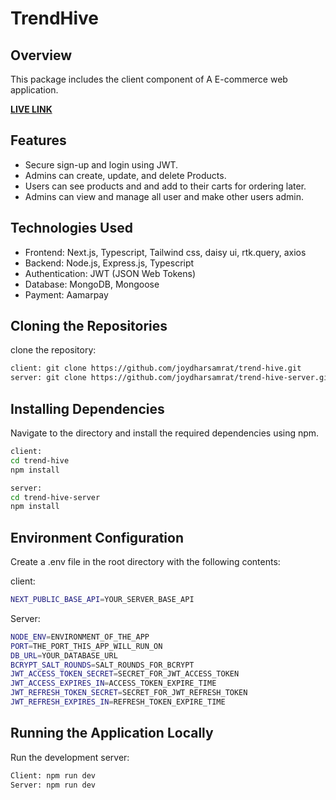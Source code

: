 # TrendHive

## Overview

This package includes the client component of A E-commerce web application.

**[LIVE LINK](https://trend-hive-neon.vercel.app/)**

## Features

- Secure sign-up and login using JWT.
- Admins can create, update, and delete Products.
- Users can see products and and add to their carts for ordering later.
- Admins can view and manage all user and make other users admin.

## Technologies Used

- Frontend: Next.js, Typescript, Tailwind css, daisy ui, rtk.query, axios
- Backend: Node.js, Express.js, Typescript
- Authentication: JWT (JSON Web Tokens)
- Database: MongoDB, Mongoose
- Payment: Aamarpay

## Cloning the Repositories

clone the repository:

```sh
client: git clone https://github.com/joydharsamrat/trend-hive.git
server: git clone https://github.com/joydharsamrat/trend-hive-server.git
```

## Installing Dependencies

Navigate to the directory and install the required dependencies using npm.

```sh
client:
cd trend-hive
npm install

server:
cd trend-hive-server
npm install
```

## Environment Configuration

Create a .env file in the root directory with the following contents:

client:

```sh
NEXT_PUBLIC_BASE_API=YOUR_SERVER_BASE_API

```

Server:

```sh
NODE_ENV=ENVIRONMENT_OF_THE_APP
PORT=THE_PORT_THIS_APP_WILL_RUN_ON
DB_URL=YOUR_DATABASE_URL
BCRYPT_SALT_ROUNDS=SALT_ROUNDS_FOR_BCRYPT
JWT_ACCESS_TOKEN_SECRET=SECRET_FOR_JWT_ACCESS_TOKEN
JWT_ACCESS_EXPIRES_IN=ACCESS_TOKEN_EXPIRE_TIME
JWT_REFRESH_TOKEN_SECRET=SECRET_FOR_JWT_REFRESH_TOKEN
JWT_REFRESH_EXPIRES_IN=REFRESH_TOKEN_EXPIRE_TIME

```

## Running the Application Locally

Run the development server:

```sh
Client: npm run dev
Server: npm run dev
```
